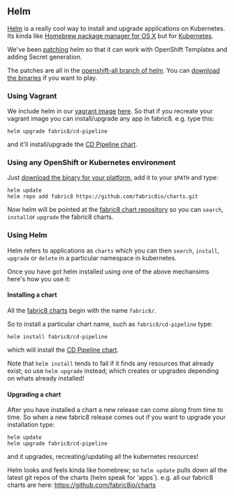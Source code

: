 ## Helm

[Helm](http://helm.sh/) is a really cool way to install and upgrade applications on Kubernetes. Its kinda like [Homebrew package manager for OS X](http://brew.sh/) but for [Kubernetes](http://kubernetes.io/).

We've been [patching](https://github.com/helm/helm/pulls/jstrachan) helm so that it can work with OpenShift Templates and adding Secret generation. 

The patches are all in the [openshift-all branch of helm](https://github.com/fabric8io/helm/tree/openshift-all). You can [download the binaries](https://bintray.com/fabric8io/helm-ci/helm/view#files/) if you want to play.

### Using Vagrant

We include helm in our [vagrant image](getStarted/vagrant.html) [here](https://github.com/fabric8io/fabric8-installer/tree/master/vagrant/openshift). So that if you recreate your vagrant image you can install/upgrade any app in fabric8. e.g. type this:

    helm upgrade fabric8/cd-pipeline

and it'll install/upgrade the [CD Pipeline chart](cdelivery.html).

### Using any OpenShift or Kubernetes environment

Just [download the binary for your platform](https://bintray.com/fabric8io/helm-ci/helm/view#files/), add it to your `$PATH` and type:

    helm update
    helm repo add fabric8 https://github.com/fabric8io/charts.git

Now helm will be pointed at the [fabric8 chart repository](https://github.com/fabric8io/charts) so you can `search`, `install`or `upgrade` the fabric8 charts.


### Using Helm

Helm refers to applications as `charts` which you can then `search`, `install`, `upgrade` or `delete` in a particular namespace in kubernetes.

Once you have got helm installed using one of the above mechansims here's how you use it:

#### Installing a chart

All the  [fabric8 charts](https://github.com/fabric8io/charts) begin with the name `fabric8/`. 

So to install a particular chart name, such as `fabric8/cd-pipeline` type:

    helm install fabric8/cd-pipeline

which will install the [CD Pipeline chart](cdelivery.html).

Note that `helm install` tends to fail if it finds any resources that already exist; so use `helm upgrade` instead; which creates or upgrades depending on whats already installed!

#### Upgrading a chart

After you have installed a chart a new release can come along from time to time. So when a new fabric8 release comes out if you want to upgrade your installation type:

    helm update
    helm upgrade fabric8/cd-pipeline

and it upgrades, recreating/updating all the kubernetes resources! 

Helm looks and feels kinda like homebrew; so `helm update` pulls down all the latest git repos of the charts (helm speak for 'apps`). e.g. all our fabric8 charts are here: [https://github.com/fabric8io/charts
](https://github.com/fabric8io/charts)


